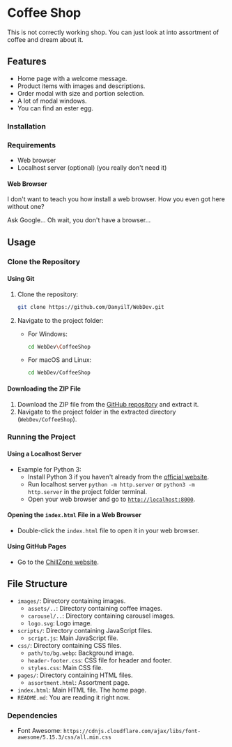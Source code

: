 # Coffee Shop

This is not correctly working shop. You can just look at into assortment of coffee and dream about it.

## Features

- Home page with a welcome message.
- Product items with images and descriptions.
- Order modal with size and portion selection.
- A lot of modal windows.
- You can find an ester egg.

### Installation

### Requirements

- Web browser
- Localhost server (optional) (you really don't need it)

#### Web Browser

I don't want to teach you how install a web browser. How you even got here without one?

Ask Google... Oh wait, you don't have a browser...

## Usage

### Clone the Repository

#### Using Git

1. Clone the repository:
    ```sh
    git clone https://github.com/DanyilT/WebDev.git
    ```

2. Navigate to the project folder:
   - For Windows:
       ```sh
       cd WebDev\CoffeeShop
       ```
   - For macOS and Linux:
       ```sh
       cd WebDev/CoffeeShop
       ```

#### Downloading the ZIP File

1. Download the ZIP file from the [GitHub repository](https://github.com/DanyilT/WebDev.git) and extract it.
2. Navigate to the project folder in the extracted directory (`WebDev/CoffeeShop`).

### Running the Project

#### Using a Localhost Server

- Example for Python 3:
   - Install Python 3 if you haven't already from the [official website](https://www.python.org/).
   - Run localhost server `python -m http.server` or `python3 -m http.server` in the project folder terminal.
   - Open your web browser and go to [`http://localhost:8000`](http://localhost:8000).

#### Opening the `index.html` File in a Web Browser

- Double-click the `index.html` file to open it in your web browser.

#### Using GitHub Pages

- Go to the [ChillZone website](https://danyilt.github.io/WebDev/CoffeeShop/).

## File Structure

- `images/`: Directory containing images.
   - `assets/..`: Directory containing coffee images.
   - `carousel/..`: Directory containing carousel images.
   - `logo.svg`: Logo image.
- `scripts/`: Directory containing JavaScript files.
   - `script.js`: Main JavaScript file.
- `css/`: Directory containing CSS files.
   - `path/to/bg.webp`: Background image.
   - `header-footer.css`: CSS file for header and footer.
   - `styles.css`: Main CSS file.
- `pages/`: Directory containing HTML files.
   - `assortment.html`: Assortment page.
- `index.html`: Main HTML file. The home page.
- `README.md`: You are reading it right now.

### Dependencies

- Font Awesome: `https://cdnjs.cloudflare.com/ajax/libs/font-awesome/5.15.3/css/all.min.css`
